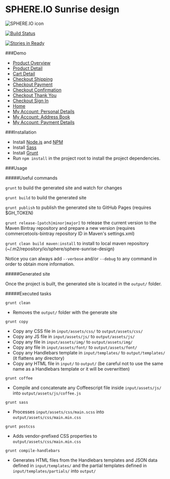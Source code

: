 # SPHERE.IO Sunrise design

![SPHERE.IO icon](https://admin.sphere.io/assets/images/sphere_logo_rgb_long.png)

[![Build Status](https://travis-ci.org/sphereio/sphere-sunrise-design.png?branch=master)](https://travis-ci.org/sphereio/sphere-sunrise-design)

[![Stories in Ready](https://badge.waffle.io/sphereio/sphere-sunrise-design.png?label=ready&title=Ready)](https://waffle.io/sphereio/sphere-sunrise-design)

###Demo
- [Product Overview](http://sphereio.github.io/sphere-sunrise-design/pop.html)
- [Product Detail](http://sphereio.github.io/sphere-sunrise-design/pdp.html)
- [Cart Detail](http://sphereio.github.io/sphere-sunrise-design/cart.html)
- [Checkout Shipping](http://sphereio.github.io/sphere-sunrise-design/checkout-shipping.html)
- [Checkout Payment](http://sphereio.github.io/sphere-sunrise-design/checkout-payment.html)
- [Checkout Confirmation](http://sphereio.github.io/sphere-sunrise-design/checkout-confirmation.html)
- [Checkout Thank You](http://sphereio.github.io/sphere-sunrise-design/checkout-thankyou.html)
- [Checkout Sign In](http://sphereio.github.io/sphere-sunrise-design/checkout-signin.html)
- [Home](http://sphereio.github.io/sphere-sunrise-design/home.html)
- [My Account: Personal Details](http://sphereio.github.io/sphere-sunrise-design/my-account-personal-details.html)
- [My Account: Address Book](http://sphereio.github.io/sphere-sunrise-design/my-account-address-book.html)
- [My Account: Payment Details](http://sphereio.github.io/sphere-sunrise-design/my-account-payment-details.html)


###Installation

- Install [Node.js](https://nodejs.org/) and [NPM](https://www.npmjs.com/)
- Install [Sass](http://sass-lang.com/install)
- Install [Grunt](http://gruntjs.com/getting-started)
- Run `npm install` in the project root to install the project dependencies.

###Usage

#####Useful commands

`grunt` to build the generated site and watch for changes

`grunt build` to build the generated site

`grunt publish` to publish the generated site to GitHub Pages (requires $GH_TOKEN)

`grunt release-[patch|minor|major]` to release the current version to the Maven Bintray repository and prepare a new version (requires commercetools-bintray repository ID in Maven's settings.xml)

`grunt clean build maven:install` to install to local maven repository (~/.m2/repository/io/sphere/sphere-sunrise-design)

Notice you can always add `--verbose` and/or `--debug` to any command in order to obtain more information.

#####Generated site

Once the project is built, the generated site is located in the `output/` folder.

#####Executed tasks

`grunt clean`
  - Removes the `output/` folder with the generate site

`grunt copy`
  - Copy any CSS file in `input/assets/css/` to `output/assets/css/`
  - Copy any JS file in `input/assets/js/` to `output/assets/js/`
  - Copy any file in `input/assets/img/` to `output/assets/img/`
  - Copy any file in `input/assets/font/` to `output/assets/font/`
  - Copy any Handlebars template in `input/templates/` to `output/templates/` (it flattens any directory)
  - Copy any HTML file in `input/` to `output/` (be careful not to use the same name as a Handlebars template or it will be overwritten)


`grunt coffee`
  - Compile and concatenate any Coffeescript file inside `input/assets/js/` into `output/assets/js/coffee.js`


`grunt sass`
  - Processes `input/assets/css/main.scss` into `output/assets/css/main.min.css`

`grunt postcss`
  - Adds vendor-prefixed CSS properties to `output/assets/css/main.min.css`

`grunt compile-handlebars`
  - Generates HTML files from the Handlebars templates and JSON data defined in `input/templates/` and the partial templates defined in `input/templates/partials/` into `output/`

